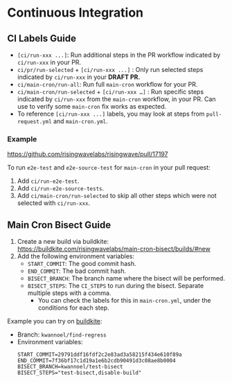 # Continuous Integration

<!-- TODO: How to debug CI -->

## CI Labels Guide

- `[ci/run-xxx ...]`: Run additional steps in the PR workflow indicated by `ci/run-xxx` in your PR.
- `ci/pr/run-selected` + `[ci/run-xxx ...]` : Only run selected steps indicated by `ci/run-xxx` in your **DRAFT PR.**
- `ci/main-cron/run-all`: Run full `main-cron` workflow for your PR.
- `ci/main-cron/run-selected` + `[ci/run-xxx …]` : Run specific steps indicated by `ci/run-xxx`
  from the `main-cron` workflow, in your PR. Can use to verify some `main-cron` fix works as expected.
- To reference `[ci/run-xxx ...]` labels, you may look at steps from `pull-request.yml` and `main-cron.yml`.

### Example

<https://github.com/risingwavelabs/risingwave/pull/17197>

To run `e2e-test` and `e2e-source-test` for `main-cron` in your pull request:
1. Add `ci/run-e2e-test`.
2. Add `ci/run-e2e-source-tests`.
3. Add `ci/main-cron/run-selected` to skip all other steps which were not selected with `ci/run-xxx`.

## Main Cron Bisect Guide

1. Create a new build via buildkite: https://buildkite.com/risingwavelabs/main-cron-bisect/builds/#new
2. Add the following environment variables:
   - `START_COMMIT`: The good commit hash.
   - `END_COMMIT`: The bad commit hash.
   - `BISECT_BRANCH`: The branch name where the bisect will be performed.
   - `BISECT_STEPS`: The `CI_STEPS` to run during the bisect. Separate multiple steps with a comma.
     - You can check the labels for this in `main-cron.yml`, under the conditions for each step.

Example you can try on [buildkite](https://buildkite.com/risingwavelabs/main-cron-bisect/builds/#new):
- Branch: `kwannoel/find-regress`
- Environment variables:
  ```
  START_COMMIT=29791ddf16fdf2c2e83ad3a58215f434e610f89a
  END_COMMIT=7f36bf17c1d19a1e6b2cdb90491d3c08ae8b0004
  BISECT_BRANCH=kwannoel/test-bisect
  BISECT_STEPS="test-bisect,disable-build"
  ```